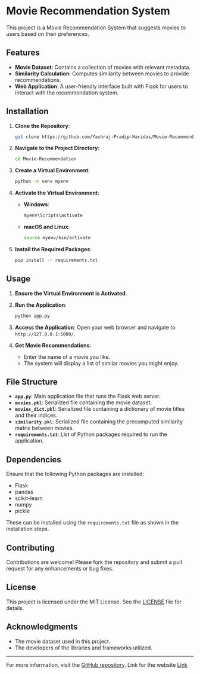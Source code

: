 
# Movie Recommendation System

This project is a Movie Recommendation System that suggests movies to users based on their preferences.

## Features

- **Movie Dataset**: Contains a collection of movies with relevant metadata.
- **Similarity Calculation**: Computes similarity between movies to provide recommendations.
- **Web Application**: A user-friendly interface built with Flask for users to interact with the recommendation system.

## Installation

1. **Clone the Repository**:
   ```bash
   git clone https://github.com/Yashraj-Pradip-Haridas/Movie-Recommendation.git
   ```

2. **Navigate to the Project Directory**:
   ```bash
   cd Movie-Recommendation
   ```

3. **Create a Virtual Environment**:
   ```bash
   python -m venv myenv
   ```

4. **Activate the Virtual Environment**:
   - **Windows**:
     ```bash
     myenv\Scripts\activate
     ```
   - **macOS and Linux**:
     ```bash
     source myenv/bin/activate
     ```

5. **Install the Required Packages**:
   ```bash
   pip install -r requirements.txt
   ```

## Usage

1. **Ensure the Virtual Environment is Activated**.

2. **Run the Application**:
   ```bash
   python app.py
   ```

3. **Access the Application**:
   Open your web browser and navigate to `http://127.0.0.1:5000/`.

4. **Get Movie Recommendations**:
   - Enter the name of a movie you like.
   - The system will display a list of similar movies you might enjoy.

## File Structure

- **`app.py`**: Main application file that runs the Flask web server.
- **`movies.pkl`**: Serialized file containing the movie dataset.
- **`movies_dict.pkl`**: Serialized file containing a dictionary of movie titles and their indices.
- **`similarity.pkl`**: Serialized file containing the precomputed similarity matrix between movies.
- **`requirements.txt`**: List of Python packages required to run the application.

## Dependencies

Ensure that the following Python packages are installed:

- Flask
- pandas
- scikit-learn
- numpy
- pickle

These can be installed using the `requirements.txt` file as shown in the installation steps.

## Contributing

Contributions are welcome! Please fork the repository and submit a pull request for any enhancements or bug fixes.

## License

This project is licensed under the MIT License. See the [LICENSE](LICENSE) file for details.

## Acknowledgments

- The movie dataset used in this project.
- The developers of the libraries and frameworks utilized.

---

For more information, visit the [GitHub repository](https://github.com/Yashraj-Pradip-Haridas/Movie-Recommendation).
Link for the website [Link](https://yashraj-pradip-haridas-movie-recommendation-app-npe28m.streamlit.app/)
